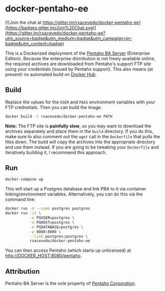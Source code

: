 # docker-pentaho-ee

[![Join the chat at https://gitter.im/rxacevedo/docker-pentaho-ee](https://badges.gitter.im/Join%20Chat.svg)](https://gitter.im/rxacevedo/docker-pentaho-ee?utm_source=badge&utm_medium=badge&utm_campaign=pr-badge&utm_content=badge)

This is a Dockerized deployment of the [Pentaho BA Server](http://www.pentaho.com/product/business-visualization-analytics) (Enterprise Edition). Because the enterprise distribution is not freely available online, the required archives are downloaded from Pentaho's support FTP site using your credentials (issued by Pentaho support). This also means (at present) no automated build on [Docker Hub](https://hub.docker.com/).

## Build

Replace the values for the `USER` and `PASS` environment variables with your FTP crednetials. Then you can build the image.

```bash
docker build -t rxacevedo/docker-pentaho-ee PATH
```

**Note:** The FTP site is **painfully slow**, so you may want to download the archives separately and place them in the `build` directory. If you do this, make sure to also comment out the `wget` call in the `Dockerfile` that pulls the files down. The build will copy the archives into the appropriate directory and use them instead. If you are going to be tweaking your `Dockerfile` and iteratively building it, I recommend this approach.

## Run

```bash
docker-compose up
```

This will start up a Postgres database and link PBA to it via container linking/environment variables. Alternatively, you can do this via the command line:

```bash
docker run -d --name postgres postgres
docker run -it \
           -e PGUSER=postgres \
           -e PGHOST=postgres \
           -e PGDATABASE=postgres \
           -p 8080:8080 \
           --link postgres:postgres \
           rxacevedo/docker-pentaho-ee
```

You can then access Pentaho (which starts up unlicensed) at [http://DOCKER_HOST:8080/pentaho](http://DOCKER_HOST:8080/pentaho).

## Attribution
Pentaho BA Server is the sole property of [Pentaho Corporation](http://www.pentaho.com/).

